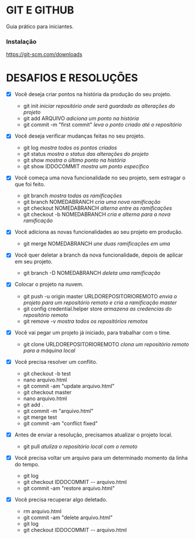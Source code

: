 # GIT E GITHUB

Guia prático para iniciantes.

### Instalação

https://git-scm.com/downloads

# DESAFIOS E RESOLUÇÕES

- [x] Você deseja criar pontos na história da produção do seu projeto.
    - git init _iniciar repositório onde será guardado as alterações do projeto_
    - git add ARQUIVO _adiciona um ponto na história_
    - git commit -m "first commit" _leva o ponto criado até o repositório_
- [x] Você deseja verificar mudanças feitas no seu projeto.
    - git log _mostra todos os pontos criados_
    - git status _mostra o status das alterações do projeto_
    - git show _mostra o último ponto na história_
    - git show IDDOCOMMIT _mostra um ponto específico_

- [x] Você começa uma nova funcionalidade no seu projeto, sem estragar o que foi feito.
    - git branch _mostra todas as ramificações_
    - git branch NOMEDABRANCH _cria uma nova ramificação_
    - git checkout NOMEDABRANCH _alterna entre as ramificações_
    - git checkout -b NOMEDABRANCH _cria e alterna para a nova ramificação_
- [x] Você adiciona as novas funcionalidades ao seu projeto em produção.
    - git merge NOMEDABRANCH _une duas ramificações em uma_
- [x] Você quer deletar a branch da nova funcionalidade, depois de aplicar em seu projeto.
    - git branch -D NOMEDABRANCH _deleta uma ramificação_

- [x] Colocar o projeto na nuvem.
    - git push -u origin master URLDOREPOSITORIOREMOTO _envia o projeto para um repositório remoto e cria a ramificação master_
    - git config credential.helper store _armazena as credencias do repositório remoto_
    - git remove -v _mostra todos os repositórios remotos_

- [x] Você vai pegar um projeto já iniciado, para trabalhar com o time.
    - git clone URLDOREPOSITORIOREMOTO _clona um repositório remoto para a máquina local_
- [x] Você precisa resolver um conflito.
    - git checkout -b test
    - nano arquivo.html
    - git commit -am "update arquivo.html"
    - git checkout master
    - nano arquivo.html
    - git add .
    - git commit -m "arquivo.html"
    - git merge test
    - git commit -am "conflict fixed"
- [x] Antes de enviar a resolução, precisamos atualizar o projeto local.
    - git pull _atuliza o repositório local com o remoto_

- [x] Você precisa voltar um arquivo para um determinado momento da linha do tempo.
    - git log
    - git checkout IDDOCOMMIT -- arquivo.html
    - git commit -am "restore arquivo.html"
- [x] Você precisa recuperar algo deletado.
    - rm arquivo.html
    - git commit -am "delete arquivo.html"
    - git log
    - git checkout IDDOCOMMIT -- arquivo.html
